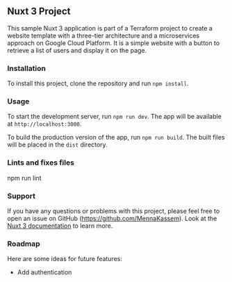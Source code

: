 
## Nuxt 3 Project

This sample Nuxt 3 application is part of a Terraform project to create a website template with a three-tier architecture and a microservices approach on Google Cloud Platform. It is a simple website with a button to retrieve a list of users and display it on the page.

### Installation

To install this project, clone the repository and run `npm install`.

### Usage

To start the development server, run `npm run dev`. The app will be available at `http://localhost:3000`.

To build the production version of the app, run `npm run build`. The built files will be placed in the `dist` directory.

### Lints and fixes files

npm run lint


### Support

If you have any questions or problems with this project, please feel free to open an issue on GitHub (https://github.com/MennaKassem).
Look at the [Nuxt 3 documentation](https://nuxt.com/docs/getting-started/introduction) to learn more.

### Roadmap

Here are some ideas for future features:

* Add authentication
